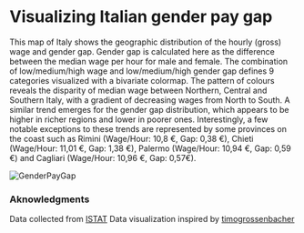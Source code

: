 # Visualizing Italian gender pay gap

This map of Italy shows the geographic distribution of the hourly (gross) wage and gender gap. Gender gap is calculated here as the difference between the median wage per hour for male and female. The combination of low/medium/high wage and low/medium/high gender gap defines 9 categories visualized with a bivariate colormap. The pattern of colours reveals the disparity of median wage between Northern, Central and Southern Italy, with a gradient of decreasing wages from North to South. A similar trend emerges for the gender gap distribution, which appears to be higher in richer regions and lower in poorer ones. Interestingly, a few notable exceptions to these trends are represented by some provinces on the coast such as Rimini (Wage/Hour: 10,8 €, Gap: 0,38 €), Chieti (Wage/Hour: 11,01 €, Gap: 1,38 €), Palermo (Wage/Hour: 10,94 €, Gap: 0,59 €) and Cagliari (Wage/Hour: 10,96 €, Gap: 0,57€). 

![GenderPayGap](https://github.com/RiccardoBarb/GenderPayGap/blob/master/ItalyGenderPayGap.png)

### Aknowledgments
Data collected from [ISTAT](http://dati.istat.it)
Data visualization inspired by [timogrossenbacher](https://timogrossenbacher.ch/blog/)
